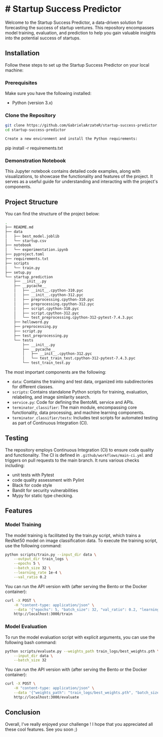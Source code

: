 # # Startup Success Predictor
Welcome to the Startup Success Predictor, a data-driven solution for forecasting the success of startup ventures. This repository encompasses model training, evaluation, and prediction to help you gain valuable insights into the potential success of startups.

## Installation

Follow these steps to set up the Startup Success Predictor on your local machine:

### Prerequisites

Make sure you have the following installed:
- Python (version 3.x)

### Clone the Repository

```bash
git clone https://github.com/GabrielaArzateR/startup-success-predictor.git
cd startup-success-predictor

Create a new environment and install the Python requirements:
```
pip install -r requirements.txt

### Demonstration Notebook

This Jupyter notebook contains detailed code examples, along with visualizations, to showcase the functionality and features of the project. It serves as a useful guide for understanding and interacting with the project's components.

## Project Structure
You can find the structure of the project below:
```bash
.
├── README.md
├── data
│   ├── best_model.joblib
│   └── startup.csv
├── notebook
│   └── experimentation.ipynb
├── pyproject.toml
├── requirements.txt
├── scripts
│   └── train.py
├── setup.py
└── startup_prediction
    ├── __init__.py
    ├── __pycache__
    │   ├── __init__.cpython-310.pyc
    │   ├── __init__.cpython-312.pyc
    │   ├── preprocessing.cpython-310.pyc
    │   ├── preprocessing.cpython-312.pyc
    │   ├── script.cpython-310.pyc
    │   ├── script.cpython-312.pyc
    │   └── test_preprocessing.cpython-312-pytest-7.4.3.pyc
    ├── helloword.py
    ├── preprocessing.py
    ├── script.py
    ├── test_preprocessing.py
    └── tests
        ├── __init__.py
        ├── __pycache__
        │   ├── __init__.cpython-312.pyc
        │   └── test_train_test.cpython-312-pytest-7.4.3.pyc
        └── test_train_test.py
```
The most important components are the following:
- `data`: Contains the training and test data, organized into subdirectories for different classes.
- `scripts`: Contains standalone Python scripts for training, evaluation, relabeling, and image similarity search.
- `service.py`: Code for defining the BentoML service and APIs.
- `terminator_classifier`: The main module, encompassing core functionality, data processing, and machine learning components.
- `terminator_classifier/tests`: Includes test scripts for automated testing as part of Continuous Integration (CI).

## Testing
The repository employs Continuous Integration (CI) to ensure code quality and functionality. The CI is defined in `.github/workflows/main-ci.yml` and triggers on pull requests to the main branch. It runs various checks including:
- unit tests with Pytest
- code quality assessment with Pylint
- Black for code style
- Bandit for security vulnerabilities
- Mypy for static type checking.

## Features
### Model Training
The model training is facilitated by the train.py script, which trains a ResNet50 model on image classification data. To execute the training script, use the following command:
```bash
python scripts/train.py --input_dir data \
    --output_dir train_logs \
    --epochs 5 \
    --batch_size 32 \
    --learning_rate 1e-4 \
    --val_ratio 0.2
```

You can run the API version with (after serving the Bento or the Docker container):
```bash
curl -X POST \
    -H "content-type: application/json" \
    --data '{"epochs": 5, "batch_size": 32, "val_ratio": 0.2, "learning_rate": 1e-4}' \
    http://localhost:3000/train
```

### Model Evaluation
To run the model evaluation script with explicit arguments, you can use the following bash command:
```bash
python scripts/evaluate.py --weights_path train_logs/best_weights.pth \
    --input_dir data \
    --batch_size 32
```

You can run the API version with (after serving the Bento or the Docker container):
```bash
curl -X POST \
    -H "content-type: application/json" \
    --data '{"weights_path": "train_logs/best_weights.pth", "batch_size": 32}' \
    http://localhost:3000/evaluate

```

## Conclusion
Overall, I've really enjoyed your challenge !
I hope that you appreciated all these cool features.
See you soon ;)



